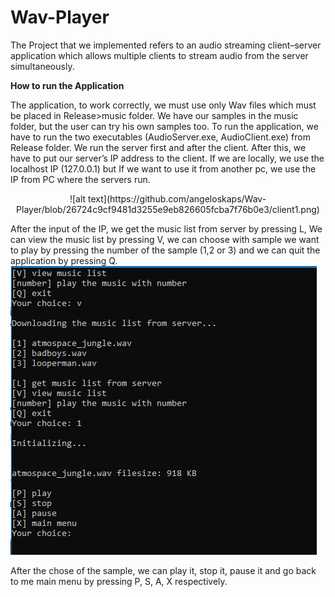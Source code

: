 # Wav-Player

  The Project that we implemented refers to an audio streaming client–server application 
which allows multiple clients to stream audio from the server simultaneously. 


<b>How to run the Application</b>

  The application, to work correctly, we must use only Wav files which must be placed in Release>music folder. 
We have our samples in the music folder, but the user can try his own samples too.
To run the application, we have to run the two executables (AudioServer.exe, AudioClient.exe) from Release folder. 
We run the server first and after the client. After this, we have to put our server’s IP address to the client. 
If we are locally, we use the localhost IP (127.0.0.1) but If we want to use it from another pc, we use the IP from PC where the servers run.
<center>![alt text](https://github.com/angeloskaps/Wav-Player/blob/26724c9cf9481d3255e9eb826605fcba7f76b0e3/client1.png)</center>

  After the input of the IP, we get the music list from server by pressing L,
We can view the music list by pressing V, we can choose with sample we want to play by pressing the number of the sample (1,2 or 3) 
and we can quit the application by pressing Q.
![alt text](https://github.com/angeloskaps/Wav-Player/blob/ee4b9c5dec40af736e2b468e5f9e23836bc04384/client2.png)

After the chose of the sample, we can play it, stop it, pause it and go back to me main menu by pressing P, S, A, X respectively.
